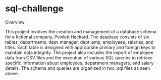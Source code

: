 # sql-challenge

Overview

This project involves the creation and management of a database schema for a fictional company, Pewlett Hackard. The database consists of six tables: departments, dept_manager, dept_emp, employees, salaries, and titles. Each table is designed with appropriate primary and foreign keys to maintain data integrity. The project also includes the import of  employee data from CSV files and the execution of various SQL queries to retrieve specific information about employees, department managers, and salary details. The schema and queries are organized in two .sql files as seen above. 
